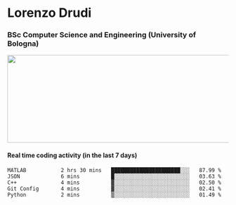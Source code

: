 # Lorenzo Drudi
### BSc Computer Science and Engineering (University of Bologna)

<img src="https://github-readme-stats-lorenzodrudi.vercel.app/api?username=LorenzoDrudi&count_private=true&show_icons=true&theme=gruvbox" height=200px width=550px>

<!---Use wakatime plugins to track the coding time--->
#### Real time coding activity (in the last 7 days)
<!--START_SECTION:waka-->

```text
MATLAB           2 hrs 30 mins   ██████████████████████░░░   87.99 %
JSON             6 mins          █░░░░░░░░░░░░░░░░░░░░░░░░   03.63 %
C++              4 mins          ▓░░░░░░░░░░░░░░░░░░░░░░░░   02.50 %
Git Config       4 mins          ▓░░░░░░░░░░░░░░░░░░░░░░░░   02.41 %
Python           2 mins          ▒░░░░░░░░░░░░░░░░░░░░░░░░   01.49 %
```

<!--END_SECTION:waka-->
